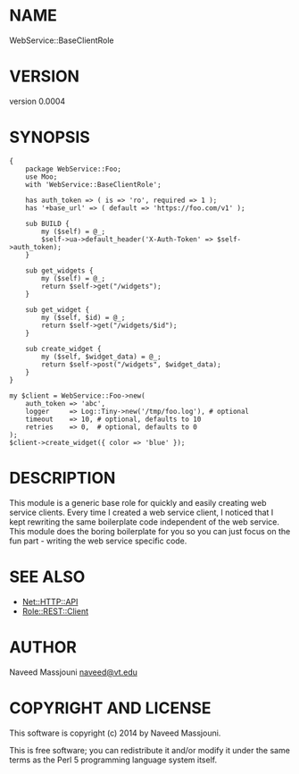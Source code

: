 # NAME

WebService::BaseClientRole

# VERSION

version 0.0004

# SYNOPSIS

    {
        package WebService::Foo;
        use Moo;
        with 'WebService::BaseClientRole';

        has auth_token => ( is => 'ro', required => 1 );
        has '+base_url' => ( default => 'https://foo.com/v1' );

        sub BUILD {
            my ($self) = @_;
            $self->ua->default_header('X-Auth-Token' => $self->auth_token);
        }

        sub get_widgets {
            my ($self) = @_;
            return $self->get("/widgets");
        }

        sub get_widget {
            my ($self, $id) = @_;
            return $self->get("/widgets/$id");
        }

        sub create_widget {
            my ($self, $widget_data) = @_;
            return $self->post("/widgets", $widget_data);
        }
    }

    my $client = WebService::Foo->new(
        auth_token => 'abc',
        logger     => Log::Tiny->new('/tmp/foo.log'), # optional
        timeout    => 10, # optional, defaults to 10
        retries    => 0,  # optional, defaults to 0
    );
    $client->create_widget({ color => 'blue' });

# DESCRIPTION

This module is a generic base role for quickly and easily creating web service
clients.
Every time I created a web service client, I noticed that I kept rewriting the
same boilerplate code independent of the web service.
This module does the boring boilerplate for you so you can just focus on
the fun part - writing the web service specific code.

# SEE ALSO

- [Net::HTTP::API](http://search.cpan.org/perldoc?Net::HTTP::API)
- [Role::REST::Client](http://search.cpan.org/perldoc?Role::REST::Client)

# AUTHOR

Naveed Massjouni <naveed@vt.edu>

# COPYRIGHT AND LICENSE

This software is copyright (c) 2014 by Naveed Massjouni.

This is free software; you can redistribute it and/or modify it under
the same terms as the Perl 5 programming language system itself.
